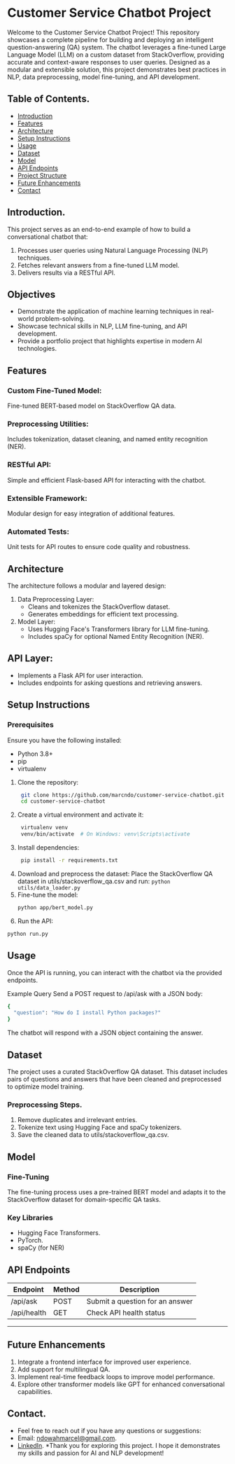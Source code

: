 # Customer Service Chatbot Project

Welcome to the Customer Service Chatbot Project! This repository showcases a complete pipeline for building and deploying an intelligent question-answering (QA) system. The chatbot leverages a fine-tuned Large Language Model (LLM) on a custom dataset from StackOverflow, providing accurate and context-aware responses to user queries. Designed as a modular and extensible solution, this project demonstrates best practices in NLP, data preprocessing, model fine-tuning, and API development.


## Table of Contents.
 * [Introduction](#Introduction)
 * [Features](#Features)
 * [Architecture](#Architecture)
 * [Setup Instructions](#Setup-Instructions)
 * [Usage](#Usage)
 * [Dataset](#Dataset)
 * [Model](#Model)
 * [API Endpoints](#API-Endpoints)
 * [Project Structure](#Project-Structure)
 * [Future Enhancements](#Future-Enhancements)
 * [Contact](#Contact)

   
## Introduction.
This project serves as an end-to-end example of how to build a conversational chatbot that:
1. Processes user queries using Natural Language Processing (NLP) techniques.
2. Fetches relevant answers from a fine-tuned LLM model.
3. Delivers results via a RESTful API.

   
## Objectives
* Demonstrate the application of machine learning techniques in real-world problem-solving.
* Showcase technical skills in NLP, LLM fine-tuning, and API development.
* Provide a portfolio project that highlights expertise in modern AI technologies.


## Features
### Custom Fine-Tuned Model: 
Fine-tuned BERT-based model on StackOverflow QA data.

### Preprocessing Utilities: 
 Includes tokenization, dataset cleaning, and named entity recognition (NER).
 
 ### RESTful API: 
 Simple and efficient Flask-based API for interacting with the chatbot.
 
 ### Extensible Framework:
 Modular design for easy integration of additional features.
 
 ### Automated Tests:
  Unit tests for API routes to ensure code quality and robustness.
  
## Architecture
The architecture follows a modular and layered design:
1. Data Preprocessing Layer:
   * Cleans and tokenizes the StackOverflow dataset.
   * Generates embeddings for efficient text processing.
2. Model Layer:
   * Uses Hugging Face's Transformers library for LLM fine-tuning.
   * Includes spaCy for optional Named Entity Recognition (NER).
## API Layer:
 * Implements a Flask API for user interaction.
 * Includes endpoints for asking questions and retrieving answers.
   
## Setup Instructions
### Prerequisites
Ensure you have the following installed:
 * Python 3.8+
 * pip
 * virtualenv
1. Clone the repository:
   ```bash
    git clone https://github.com/marcndo/customer-service-chatbot.git
    cd customer-service-chatbot
3. Create a virtual environment and activate it:
   ```bash
    virtualenv venv
    venv/bin/activate  # On Windows: venv\Scripts\activate
4. Install dependencies:
   ```bash
    pip install -r requirements.txt
5. Download and preprocess the dataset:
Place the StackOverflow QA dataset in utils/stackoverflow_qa.csv and run:
```python utils/data_loader.py```
6. Fine-tune the model:
   ```bash
   python app/bert_model.py
   ```
8. Run the API:

```bash
python run.py
```

## Usage
Once the API is running, you can interact with the chatbot via the provided endpoints.

Example Query
Send a POST request to /api/ask with a JSON body:

```bash
{
  "question": "How do I install Python packages?"
}
```
The chatbot will respond with a JSON object containing the answer.


## Dataset
The project uses a curated StackOverflow QA dataset. This dataset includes pairs of questions and answers that have been cleaned and preprocessed to optimize model training.

### Preprocessing Steps.
 1. Remove duplicates and irrelevant entries.
 2. Tokenize text using Hugging Face and spaCy tokenizers.
 3. Save the cleaned data to utils/stackoverflow_qa.csv.

    
## Model
### Fine-Tuning
The fine-tuning process uses a pre-trained BERT model and adapts it to the StackOverflow dataset for domain-specific QA tasks.

### Key Libraries
 * Hugging Face Transformers.
 * PyTorch.
 * spaCy (for NER)
   
## API Endpoints
| Endpoint        | Method | Description                         |
|-----------------|--------|-------------------------------------|
| /api/ask        | POST   | Submit a question for an answer    |
| /api/health     | GET    | Check API health status            |
-----------------------------------------------------------------


## Future Enhancements
1. Integrate a frontend interface for improved user experience.
2. Add support for multilingual QA.
3. Implement real-time feedback loops to improve model performance.
4. Explore other transformer models like GPT for enhanced conversational capabilities.

## Contact.
 * Feel free to reach out if you have any questions or suggestions:
 * Email: ndowahmarcel@gmail.com.
 * [LinkedIn](https://www.linkedin.com/in/marcelndowah/).
 *Thank you for exploring this project. I hope it demonstrates my skills and passion for AI and NLP development!
